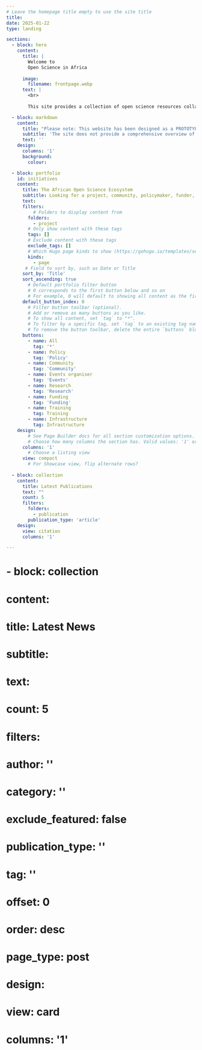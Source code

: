 ```yaml
---
# Leave the homepage title empty to use the site title
title:
date: 2025-01-22
type: landing

sections:
  - block: hero
    content:
      title: |
        Welcome to 
        Open Science in Africa
        
      image:
        filename: frontpage.webp
      text: |
        <br>
        
        This site provides a collection of open science resources collated by the community for the community. If you would like to list your open science initiative, resource, or opportunity, please get in touch!

  - block: markdown
    content:
      title: "Please note: This website has been designed as a PROTOTYPE."
      subtitle: 'The site does not provide a comprehensive overview of the Open Science landscape in Africa. Information about initiatives and organisations have been collected from the Internet and should be checked with the individual organisations or initiatives.'
      text: ''
    design:
      columns: '1'
      background:
        colour: 

  - block: portfolio
    id: initiatives
    content:
      title: The African Open Science Ecosystem
      subtitle: Looking for a project, community, policymaker, funder, or collaborator? 
      text: 
      filters:
          # Folders to display content from
        folders:
          - project
        # Only show content with these tags
        tags: []
        # Exclude content with these tags
        exclude_tags: []
        # Which Hugo page kinds to show (https://gohugo.io/templates/section-templates/#page-kinds)
        kinds:
          - page
       # Field to sort by, such as Date or Title
      sort_by: 'Title'
      sort_ascending: true
        # Default portfolio filter button
        # 0 corresponds to the first button below and so on
        # For example, 0 will default to showing all content as the first button below shows content with *any* tag
      default_button_index: 0
        # Filter button toolbar (optional).
        # Add or remove as many buttons as you like.
        # To show all content, set `tag` to "*".
        # To filter by a specific tag, set `tag` to an existing tag name.
        # To remove the button toolbar, delete the entire `buttons` block.
      buttons:
        - name: All
          tag: '*'
        - name: Policy
          tag: 'Policy'
        - name: Community
          tag: 'Community'
        - name: Events organiser
          tag: 'Events'
        - name: Research
          tag: 'Research'
        - name: Funding
          tag: 'Funding'
        - name: Training
          tag: Training
        - name: Infrastructure
          tag: Infrastructure
    design:
        # See Page Builder docs for all section customization options.
        # Choose how many columns the section has. Valid values: '1' or '2'.
      columns: '1'
        # Choose a listing view
      view: compact
        # For Showcase view, flip alternate rows?
  
  - block: collection
    content:
      title: Latest Publications
      text: ""
      count: 5
      filters:
        folders:
          - publication
        publication_type: 'article'
    design:
      view: citation
      columns: '1'

---
```



  # - block: collection
  #   content:
  #     title: Latest News
  #     subtitle:
  #     text:
  #     count: 5
  #     filters:
  #       author: ''
  #       category: ''
  #       exclude_featured: false
  #       publication_type: ''
  #       tag: ''
  #     offset: 0
  #     order: desc
  #     page_type: post
  #   design:
  #     view: card
  #     columns: '1'
  
